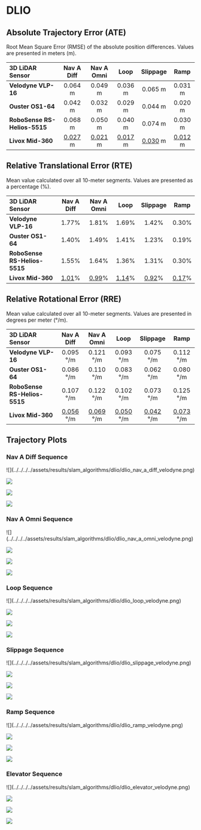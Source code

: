 # DLIO

## Absolute Trajectory Error (ATE)

Root Mean Square Error (RMSE) of the absolute position differences. Values are presented in meters (m).

| 3D LiDAR Sensor              | Nav A Diff     | Nav A Omni     | Loop           | Slippage       | Ramp           |
| :--------------------------- | :------------: | :------------: | :------------: | :------------: | :------------: |
| **Velodyne VLP-16**          | 0.064 m        | 0.049 m        | 0.036 m        | 0.065 m        | 0.031 m        |
| **Ouster OS1-64**            | 0.042 m        | 0.032 m        | 0.029 m        | 0.044 m        | 0.020 m        |
| **RoboSense RS-Helios-5515** | 0.068 m        | 0.050 m        | 0.040 m        | 0.074 m        | 0.030 m        |
| **Livox Mid-360**            | <u>0.027</u> m | <u>0.021</u> m | <u>0.017</u> m | <u>0.030</u> m | <u>0.012</u> m |

## Relative Translational Error (RTE)

Mean value calculated over all 10-meter segments. Values are presented as a percentage (%).

| 3D LiDAR Sensor              | Nav A Diff   | Nav A Omni   | Loop         | Slippage     | Ramp         |
| :--------------------------- | :----------: | :----------: | :----------: | :----------: | :----------: |
| **Velodyne VLP-16**          | 1.77%        | 1.81%        | 1.69%        | 1.42%        | 0.30%        |
| **Ouster OS1-64**            | 1.40%        | 1.49%        | 1.41%        | 1.23%        | 0.19%        |
| **RoboSense RS-Helios-5515** | 1.55%        | 1.64%        | 1.36%        | 1.31%        | 0.30%        |
| **Livox Mid-360**            | <u>1.01</u>% | <u>0.99</u>% | <u>1.14</u>% | <u>0.92</u>% | <u>0.17</u>% |

## Relative Rotational Error (RRE)

Mean value calculated over all 10-meter segments. Values are presented in degrees per meter (°/m).

| 3D LiDAR Sensor              | Nav A Diff       | Nav A Omni       | Loop             | Slippage         | Ramp             |
| :--------------------------- | :--------------: | :--------------: | :--------------: | :--------------: | :--------------: |
| **Velodyne VLP-16**          | 0.095 °/m        | 0.121 °/m        | 0.093 °/m        | 0.075 °/m        | 0.112 °/m        |
| **Ouster OS1-64**            | 0.086 °/m        | 0.110 °/m        | 0.083 °/m        | 0.062 °/m        | 0.080 °/m        |
| **RoboSense RS-Helios-5515** | 0.107 °/m        | 0.122 °/m        | 0.102 °/m        | 0.073 °/m        | 0.125 °/m        |
| **Livox Mid-360**            | <u>0.056</u> °/m | <u>0.069</u> °/m | <u>0.050</u> °/m | <u>0.042</u> °/m | <u>0.073</u> °/m |

## Trajectory Plots

### Nav A Diff Sequence 
<div class="grid" markdown>
![](../../../../assets/results/slam_algorithms/dlio/dlio_nav_a_diff_velodyne.png)

![](../../../../assets/results/slam_algorithms/dlio/dlio_nav_a_diff_ouster.png)

![](../../../../assets/results/slam_algorithms/dlio/dlio_nav_a_diff_robosense.png)

![](../../../../assets/results/slam_algorithms/dlio/dlio_nav_a_diff_livox.png)
</div>

### Nav A Omni Sequence 
<div class="grid" markdown>
![](../../../../assets/results/slam_algorithms/dlio/dlio_nav_a_omni_velodyne.png)

![](../../../../assets/results/slam_algorithms/dlio/dlio_nav_a_omni_ouster.png)

![](../../../../assets/results/slam_algorithms/dlio/dlio_nav_a_omni_robosense.png)

![](../../../../assets/results/slam_algorithms/dlio/dlio_nav_a_omni_livox.png)
</div>

### Loop Sequence 
<div class="grid" markdown>
![](../../../../assets/results/slam_algorithms/dlio/dlio_loop_velodyne.png)

![](../../../../assets/results/slam_algorithms/dlio/dlio_loop_ouster.png)

![](../../../../assets/results/slam_algorithms/dlio/dlio_loop_robosense.png)

![](../../../../assets/results/slam_algorithms/dlio/dlio_loop_livox.png)
</div>

### Slippage Sequence 
<div class="grid" markdown>
![](../../../../assets/results/slam_algorithms/dlio/dlio_slippage_velodyne.png)

![](../../../../assets/results/slam_algorithms/dlio/dlio_slippage_ouster.png)

![](../../../../assets/results/slam_algorithms/dlio/dlio_slippage_robosense.png)

![](../../../../assets/results/slam_algorithms/dlio/dlio_slippage_livox.png)
</div>

### Ramp Sequence 
<div class="grid" markdown>
![](../../../../assets/results/slam_algorithms/dlio/dlio_ramp_velodyne.png)

![](../../../../assets/results/slam_algorithms/dlio/dlio_ramp_ouster.png)

![](../../../../assets/results/slam_algorithms/dlio/dlio_ramp_robosense.png)

![](../../../../assets/results/slam_algorithms/dlio/dlio_ramp_livox.png)
</div>

### Elevator Sequence 
<div class="grid" markdown>
![](../../../../assets/results/slam_algorithms/dlio/dlio_elevator_velodyne.png)

![](../../../../assets/results/slam_algorithms/dlio/dlio_elevator_ouster.png)

![](../../../../assets/results/slam_algorithms/dlio/dlio_elevator_robosense.png)

![](../../../../assets/results/slam_algorithms/dlio/dlio_elevator_livox.png)
</div>